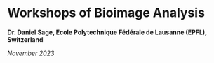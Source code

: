 # Workshops of Bioimage Analysis


**Dr. Daniel Sage, Ecole Polytechnique Fédérale de Lausanne (EPFL), Switzerland**

*November 2023*


```{tableofcontents}
```
